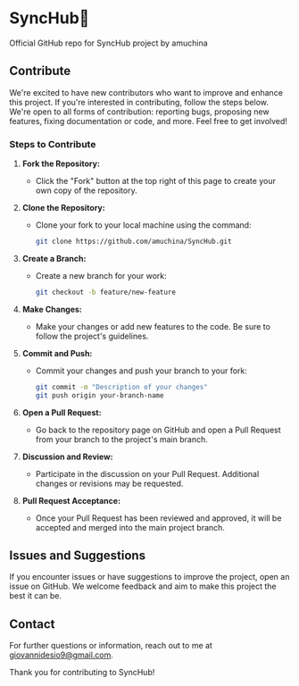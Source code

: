 # SyncHub📍

Official GitHub repo for SyncHub project by amuchina

## Contribute

We're excited to have new contributors who want to improve and enhance this project. If you're interested in contributing, follow the steps below.
We're open to all forms of contribution: reporting bugs, proposing new features, fixing documentation or code, and more. Feel free to get involved!

### Steps to Contribute

1. **Fork the Repository:**
   - Click the "Fork" button at the top right of this page to create your own copy of the repository.

2. **Clone the Repository:**
   - Clone your fork to your local machine using the command:
     ```bash
     git clone https://github.com/amuchina/SyncHub.git
     ```

3. **Create a Branch:**
   - Create a new branch for your work:
     ```bash
     git checkout -b feature/new-feature
     ```

4. **Make Changes:**
   - Make your changes or add new features to the code. Be sure to follow the project's guidelines.

5. **Commit and Push:**
   - Commit your changes and push your branch to your fork:
     ```bash
     git commit -m "Description of your changes"
     git push origin your-branch-name
     ```

6. **Open a Pull Request:**
   - Go back to the repository page on GitHub and open a Pull Request from your branch to the project's main branch.

7. **Discussion and Review:**
   - Participate in the discussion on your Pull Request. Additional changes or revisions may be requested.

8. **Pull Request Acceptance:**
   - Once your Pull Request has been reviewed and approved, it will be accepted and merged into the main project branch.

## Issues and Suggestions

If you encounter issues or have suggestions to improve the project, open an issue on GitHub. We welcome feedback and aim to make this project the best it can be.

## Contact

For further questions or information, reach out to me at giovannidesio9@gmail.com.

Thank you for contributing to SyncHub!
